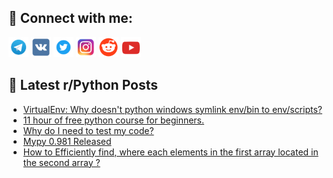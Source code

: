 ## 🔎 Connect with me:
[<img src="https://github.com/bullbesh/bullbesh/blob/main/images/Telegram.png" width="32" height="32" />](https://t.me/bullbesh)
[<img src="https://github.com/bullbesh/bullbesh/blob/main/images/VK.png" width="32" height="32" />](https://vk.com/bullbesh)
[<img src="https://github.com/bullbesh/bullbesh/blob/main/images/Twitter.png" width="32" height="32" />](https://twitter.com/bullbesh1)
[<img src="https://github.com/bullbesh/bullbesh/blob/main/images/Instagram.png" width="32" height="32" />](https://www.instagram.com/bullbesh)
[<img src="https://github.com/bullbesh/bullbesh/blob/main/images/Reddit.png" width="32" height="32" />](https://www.reddit.com/user/bullbesh)
[<img src="https://github.com/bullbesh/bullbesh/blob/main/images/YouTube.png" width="32" height="32" />](https://www.youtube.com/channel/UCtfjRs6uzgq5mfm8S06WTcg)

## 📕 Latest r/Python Posts
<!-- BLOG-POST-LIST:START -->
- [VirtualEnv: Why doesn&#39;t python windows symlink env/bin to env/scripts?](https://www.reddit.com/r/Python/comments/xouaew/virtualenv_why_doesnt_python_windows_symlink/)
- [11 hour of free python course for beginners.](https://www.reddit.com/r/Python/comments/xou4yd/11_hour_of_free_python_course_for_beginners/)
- [Why do I need to test my code?](https://www.reddit.com/r/Python/comments/xotmod/why_do_i_need_to_test_my_code/)
- [Mypy 0.981 Released](https://www.reddit.com/r/Python/comments/xot2dv/mypy_0981_released/)
- [How to Efficiently find, where each elements in the first array located in the second array ?](https://www.reddit.com/r/Python/comments/xosnqm/how_to_efficiently_find_where_each_elements_in/)
<!-- BLOG-POST-LIST:END -->

